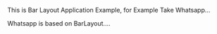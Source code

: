 This is Bar Layout Application Example, for Example Take Whatsapp...

Whatsapp is based on BarLayout....
